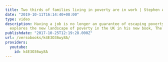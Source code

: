 ```yaml
---
title: Two thirds of families living in poverty are in work | Stephen Armstrong
date: "2019-10-11T16:14:40+08:00"
type: video
description: Having a job is no longer an guarantee of escaping poverty. Stephen Armstrong
  explores the new landscape of poverty in the UK in his new book, The New Poverty.
publishdate: "2017-10-25T12:19:28.000Z"
url: /versobooks/k4E3O36wy8A/
providers:
  youtube:
    id: k4E3O36wy8A
---
```

